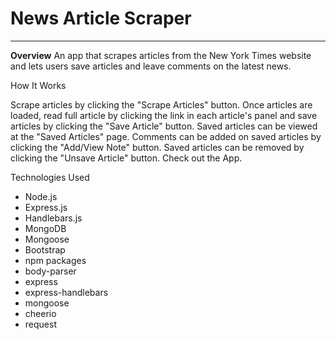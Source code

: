 <style> div.par{
    word-wrap: break-word;
}
</style>
#  News Article Scraper
<hr>
<b>Overview</b>
An app that scrapes articles from the New York Times website and lets users save articles and leave comments on the latest news.

How It Works <br>
<div class= "par">
Scrape articles by clicking the "Scrape Articles" button.
Once articles are loaded, read full article by clicking the link in each article's panel and save articles by clicking the "Save Article" button.
Saved articles can be viewed at the "Saved Articles" page.
Comments can be added on saved articles by clicking the "Add/View Note" button.
Saved articles can be removed by clicking the "Unsave Article" button.
Check out the App.</div>

Technologies Used
<ul>
<li>Node.js</li>
<li>Express.js</li>
<li>Handlebars.js</li>
<li>MongoDB</li>
<li>Mongoose</li>
<li>Bootstrap</li>
<li>npm packages</li>
<li>body-parser</li>
<li>express</li>
<li>express-handlebars</li>
<li>mongoose</li>
<li>cheerio</li>
<li>request</li>
</ul>